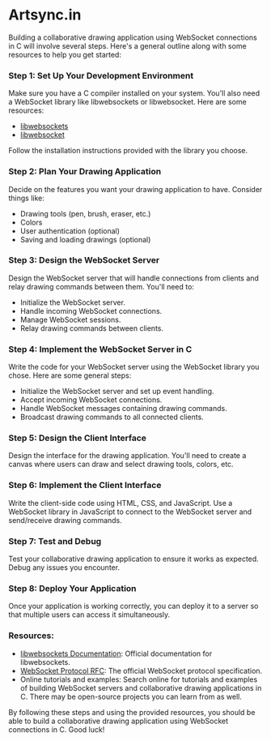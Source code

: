 # Artsync.in

Building a collaborative drawing application using WebSocket connections in C will involve several steps. Here's a general outline along with some resources to help you get started:

### Step 1: Set Up Your Development Environment

Make sure you have a C compiler installed on your system. You'll also need a WebSocket library like libwebsockets or libwebsocket. Here are some resources:

- [libwebsockets](https://libwebsockets.org/)
- [libwebsocket](https://libwebsockets.org/)

Follow the installation instructions provided with the library you choose.

### Step 2: Plan Your Drawing Application

Decide on the features you want your drawing application to have. Consider things like:

- Drawing tools (pen, brush, eraser, etc.)
- Colors
- User authentication (optional)
- Saving and loading drawings (optional)

### Step 3: Design the WebSocket Server

Design the WebSocket server that will handle connections from clients and relay drawing commands between them. You'll need to:

- Initialize the WebSocket server.
- Handle incoming WebSocket connections.
- Manage WebSocket sessions.
- Relay drawing commands between clients.

### Step 4: Implement the WebSocket Server in C

Write the code for your WebSocket server using the WebSocket library you chose. Here are some general steps:

- Initialize the WebSocket server and set up event handling.
- Accept incoming WebSocket connections.
- Handle WebSocket messages containing drawing commands.
- Broadcast drawing commands to all connected clients.

### Step 5: Design the Client Interface

Design the interface for the drawing application. You'll need to create a canvas where users can draw and select drawing tools, colors, etc.

### Step 6: Implement the Client Interface

Write the client-side code using HTML, CSS, and JavaScript. Use a WebSocket library in JavaScript to connect to the WebSocket server and send/receive drawing commands.

### Step 7: Test and Debug

Test your collaborative drawing application to ensure it works as expected. Debug any issues you encounter.

### Step 8: Deploy Your Application

Once your application is working correctly, you can deploy it to a server so that multiple users can access it simultaneously.

### Resources:

- [libwebsockets Documentation](https://libwebsockets.org/lws-api-doc-master/html/index.html): Official documentation for libwebsockets.
- [WebSocket Protocol RFC](https://datatracker.ietf.org/doc/html/rfc6455): The official WebSocket protocol specification.
- Online tutorials and examples: Search online for tutorials and examples of building WebSocket servers and collaborative drawing applications in C. There may be open-source projects you can learn from as well.

By following these steps and using the provided resources, you should be able to build a collaborative drawing application using WebSocket connections in C. Good luck!
